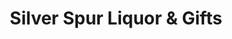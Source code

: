 ---
title: "Silver Spur Liquor & Gifts"
url: /reno/silver-spur-liquor-und-gifts/
shop: Spirituosen
---
